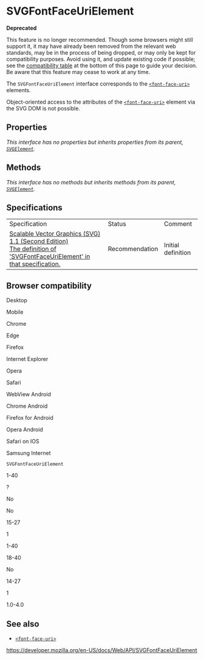 SVGFontFaceUriElement
=====================

**Deprecated**

This feature is no longer recommended. Though some browsers might still support it, it may have already been removed from the relevant web standards, may be in the process of being dropped, or may only be kept for compatibility purposes. Avoid using it, and update existing code if possible; see the [compatibility table](#browser_compatibility) at the bottom of this page to guide your decision. Be aware that this feature may cease to work at any time.

The `SVGFontFaceUriElement` interface corresponds to the [`<font-face-uri>`](https://developer.mozilla.org/en-US/docs/Web/SVG/Element/font-face-uri) elements.

Object-oriented access to the attributes of the [`<font-face-uri>`](https://developer.mozilla.org/en-US/docs/Web/SVG/Element/font-face-uri) element via the SVG DOM is not possible.

Properties
----------

*This interface has no properties but inherits properties from its parent, [`SVGElement`](svgelement).*

Methods
-------

*This interface has no methods but inherits methods from its parent, [`SVGElement`](svgelement).*

Specifications
--------------

<table><tbody><tr class="odd"><td>Specification</td><td>Status</td><td>Comment</td></tr><tr class="even"><td><a href="https://www.w3.org/TR/SVG11/fonts.html#InterfaceSVGFontFaceUriElement">Scalable Vector Graphics (SVG) 1.1 (Second Edition)<br />
<span class="small">The definition of 'SVGFontFaceUriElement' in that specification.</span></a></td><td><span class="spec-rec">Recommendation</span></td><td>Initial definition</td></tr></tbody></table>

Browser compatibility
---------------------

Desktop

Mobile

Chrome

Edge

Firefox

Internet Explorer

Opera

Safari

WebView Android

Chrome Android

Firefox for Android

Opera Android

Safari on IOS

Samsung Internet

`SVGFontFaceUriElement`

1-40

?

No

No

15-27

1

1-40

18-40

No

14-27

1

1.0-4.0

See also
--------

-   [`<font-face-uri>`](https://developer.mozilla.org/en-US/docs/Web/SVG/Element/font-face-uri)

<a href="https://developer.mozilla.org/en-US/docs/Web/API/SVGFontFaceUriElement" class="_attribution-link">https://developer.mozilla.org/en-US/docs/Web/API/SVGFontFaceUriElement</a>
